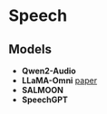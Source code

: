 # Speech

## Models


- **Qwen2-Audio**
- **LLaMA-Omni** [paper](https://paperswithcode.com/paper/llama-omni-seamless-speech-interaction-with)
- **SALMOON**
- **SpeechGPT**
